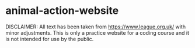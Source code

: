 # animal-action-website
DISCLAIMER: All text has been taken from https://www.league.org.uk/ with minor adjustments.
This is only a practice website for a coding course and it is not intended for use by the public.